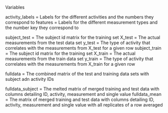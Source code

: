 Variables 


activity_labels = Labels for the different activities and the numbers they correspond to
features = Labels for the different measurement types and the number key they correspond to

subject_test = The subject id matrix for the training set
X_test = The actual measurements from the test data set
y_test = The type of activity that correlates with the measurements from X_test for a given row
subject_train = The subject id matrix for the training set
X_train = The actual measurements from the train data set
y_train = The type of activity that correlates with the measurements from X_train for a given row

fulldata = The combined matrix of the test and training data sets with subject adn activity IDs


fulldata_subject = The melted matrix of merged training and test data with columns detailing ID, activity, measurement and single value
fulldata_mean = The  matrix of merged training and test data with columns detailing ID, activity, measurement and single value with all replicates of a row averaged

